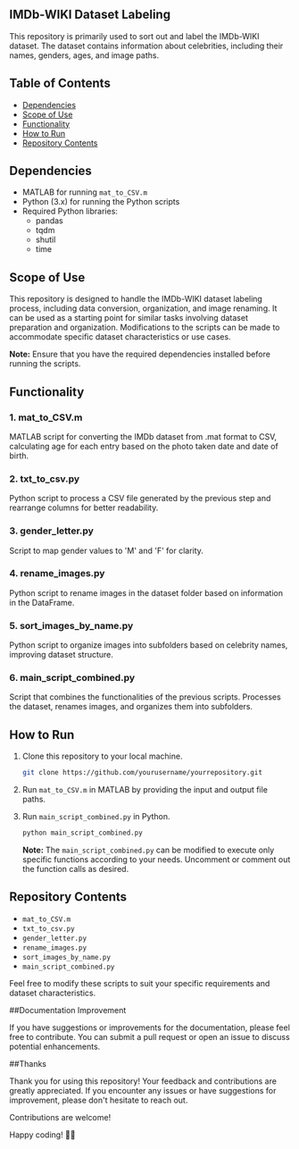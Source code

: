 ## IMDb-WIKI Dataset Labeling

This repository is primarily used to sort out and label the IMDb-WIKI dataset. The dataset contains information about celebrities, including their names, genders, ages, and image paths.

## Table of Contents
- [Dependencies](#dependencies)
- [Scope of Use](#scope-of-use)
- [Functionality](#functionality)
- [How to Run](#how-to-run)
- [Repository Contents](#repository-contents)

## Dependencies
- MATLAB for running `mat_to_CSV.m`
- Python (3.x) for running the Python scripts
- Required Python libraries:
  - pandas
  - tqdm
  - shutil
  - time

## Scope of Use

This repository is designed to handle the IMDb-WIKI dataset labeling process, including data conversion, organization, and image renaming. It can be used as a starting point for similar tasks involving dataset preparation and organization. Modifications to the scripts can be made to accommodate specific dataset characteristics or use cases.

**Note:** Ensure that you have the required dependencies installed before running the scripts.

## Functionality

### 1. mat_to_CSV.m
MATLAB script for converting the IMDb dataset from .mat format to CSV, calculating age for each entry based on the photo taken date and date of birth.

### 2. txt_to_csv.py
Python script to process a CSV file generated by the previous step and rearrange columns for better readability.

### 3. gender_letter.py
Script to map gender values to 'M' and 'F' for clarity.

### 4. rename_images.py
Python script to rename images in the dataset folder based on information in the DataFrame.

### 5. sort_images_by_name.py
Python script to organize images into subfolders based on celebrity names, improving dataset structure.

### 6. main_script_combined.py
Script that combines the functionalities of the previous scripts. Processes the dataset, renames images, and organizes them into subfolders.

## How to Run

1. Clone this repository to your local machine.

   ```bash
   git clone https://github.com/yourusername/yourrepository.git
   ```

2. Run `mat_to_CSV.m` in MATLAB by providing the input and output file paths.

3. Run `main_script_combined.py` in Python.

   ```python
   python main_script_combined.py
   ```

   **Note:** The `main_script_combined.py` can be modified to execute only specific functions according to your needs. Uncomment or comment out the function calls as desired.

## Repository Contents
- `mat_to_CSV.m`
- `txt_to_csv.py`
- `gender_letter.py`
- `rename_images.py`
- `sort_images_by_name.py`
- `main_script_combined.py`

Feel free to modify these scripts to suit your specific requirements and dataset characteristics.

##Documentation Improvement

If you have suggestions or improvements for the documentation, please feel free to contribute. You can submit a pull request or open an issue to discuss potential enhancements.

##Thanks

Thank you for using this repository! Your feedback and contributions are greatly appreciated. If you encounter any issues or have suggestions for improvement, please don't hesitate to reach out.

Contributions are welcome!

Happy coding! 👩‍💻
